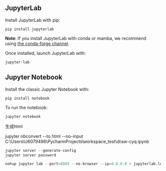 ## JupyterLab

Install JupyterLab with pip:

```
pip install jupyterlab

```

**Note**: If you install JupyterLab with conda or mamba, we recommend using [the conda-forge channel](https://conda-forge.org/).

Once installed, launch JupyterLab with:

```
jupyter-lab

```

## Jupyter Notebook

Install the classic Jupyter Notebook with:

```
pip install notebook

```

To run the notebook:

```
jupyter notebook
```

生成html

jupyter nbconvert --to html --no-input C:\\Users\\U6079496\\PycharmProjects\\workspace_test\\draw-cyq.ipynb

```python
jupyter server --generate-config
jupyter server password

nohup jupyter lab --port=8889 --no-browser --ip=0.0.0.0 > jupyterlab.log 2>&1 &
```